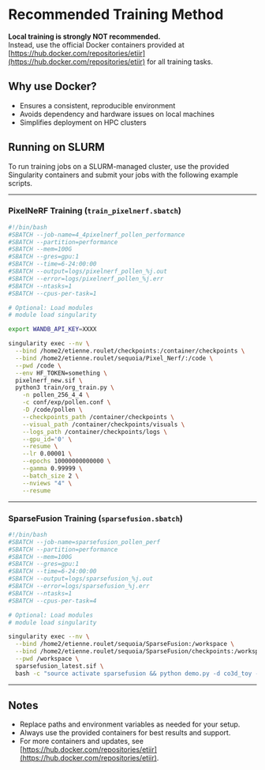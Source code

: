 # Recommended Training Method

**Local training is strongly NOT recommended.**  
Instead, use the official Docker containers provided at [https://hub.docker.com/repositories/etiir](https://hub.docker.com/repositories/etiir) for all training tasks.

## Why use Docker?

- Ensures a consistent, reproducible environment
- Avoids dependency and hardware issues on local machines
- Simplifies deployment on HPC clusters

## Running on SLURM

To run training jobs on a SLURM-managed cluster, use the provided Singularity containers and submit your jobs with the following example scripts.

---

### PixelNeRF Training (`train_pixelnerf.sbatch`)

```bash
#!/bin/bash
#SBATCH --job-name=4_4pixelnerf_pollen_performance
#SBATCH --partition=performance
#SBATCH --mem=100G
#SBATCH --gres=gpu:1
#SBATCH --time=6-24:00:00
#SBATCH --output=logs/pixelnerf_pollen_%j.out
#SBATCH --error=logs/pixelnerf_pollen_%j.err
#SBATCH --ntasks=1
#SBATCH --cpus-per-task=1

# Optional: Load modules
# module load singularity

export WANDB_API_KEY=XXXX

singularity exec --nv \
  --bind /home2/etienne.roulet/checkpoints:/container/checkpoints \
  --bind /home2/etienne.roulet/sequoia/Pixel_Nerf/:/code \
  --pwd /code \
  --env HF_TOKEN=something \
  pixelnerf_new.sif \
  python3 train/org_train.py \
    -n pollen_256_4_4 \
    -c conf/exp/pollen.conf \
    -D /code/pollen \
    --checkpoints_path /container/checkpoints \
    --visual_path /container/checkpoints/visuals \
    --logs_path /container/checkpoints/logs \
    --gpu_id='0' \
    --resume \
    --lr 0.00001 \
    --epochs 10000000000000 \
    --gamma 0.99999 \
    --batch_size 2 \
    --nviews "4" \
    --resume
```

---

### SparseFusion Training (`sparsefusion.sbatch`)

```bash
#!/bin/bash
#SBATCH --job-name=sparsefusion_pollen_perf
#SBATCH --partition=performance
#SBATCH --mem=100G
#SBATCH --gres=gpu:1
#SBATCH --time=6-24:00:00
#SBATCH --output=logs/sparsefusion_%j.out
#SBATCH --error=logs/sparsefusion_%j.err
#SBATCH --ntasks=1
#SBATCH --cpus-per-task=4

# Optional: Load modules
# module load singularity

singularity exec --nv \
  --bind /home2/etienne.roulet/sequoia/SparseFusion:/workspace \
  --bind /home2/etienne.roulet/sequoia/SparseFusion/checkpoints:/workspace/checkpoints \
  --pwd /workspace \
  sparsefusion_latest.sif \
  bash -c "source activate sparsefusion && python demo.py -d co3d_toy -c apple --eft ./checkpoints/sf/apple/ckpt_latest_eft.pt"
```

---

## Notes

- Replace paths and environment variables as needed for your setup.
- Always use the provided containers for best results and support.
- For more containers and updates, see [https://hub.docker.com/repositories/etiir](https://hub.docker.com/repositories/etiir).